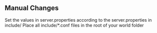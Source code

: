 ## Manual Changes

Set the values in server.properties according to the server.properties in include/
Place all include/*.conf files in the root of your world folder

